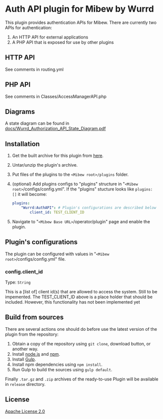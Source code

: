 # Auth API plugin for Mibew by Wurrd

This plugin provides authentication APIs for Mibew. There are currently two APIs for authentication:
1. An HTTP API for external applications
2. A PHP API that is exposed for use by other plugins

## HTTP API

See comments in routing.yml

## PHP API 

See comments in Classes/AccessManagerAPI.php

## Diagrams

A state diagram can be found in [docs/Wurrd_Authorization_API_State_Diagram.pdf](https://github.com/alberto234/wurrd-auth-api-plugin/blob/master/docs/Wurrd_Authorization_API_State_Diagram.pdf)

## Installation

1. Get the built archive for this plugin from [here](http://wurrd.scalior.com/get-it-now).

2. Untar/unzip the plugin's archive.

3. Put files of the plugins to the `<Mibew root>/plugins`  folder.

4. (optional) Add plugins configs to "plugins" structure in "`<Mibew root>`/configs/config.yml". If the "plugins" stucture looks like `plugins: []` it will become:
    ```yaml
    plugins:
        "Wurrd:AuthAPI": # Plugin's configurations are described below
     		client_id: TEST_CLIENT_ID
   ```

5. Navigate to "`<Mibew Base URL>`/operator/plugin" page and enable the plugin.


## Plugin's configurations

The plugin can be configured with values in "`<Mibew root>`/configs/config.yml" file.

### config.client_id

Type: `String`

This is a [list of] client id(s) that are allowed to access the system. Still to be impemented.
The TEST_CLIENT_ID above is a place holder that should be included. However, this functionality has not been implemented yet


## Build from sources

There are several actions one should do before use the latest version of the plugin from the repository:

1. Obtain a copy of the repository using `git clone`, download button, or another way.
2. Install [node.js](http://nodejs.org/) and [npm](https://www.npmjs.org/).
3. Install [Gulp](http://gulpjs.com/).
4. Install npm dependencies using `npm install`.
5. Run Gulp to build the sources using `gulp default`.

Finally `.tar.gz` and `.zip` archives of the ready-to-use Plugin will be available in `release` directory.


## License

[Apache License 2.0](http://www.apache.org/licenses/LICENSE-2.0.html)
